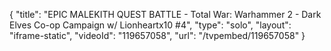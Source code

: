 {
    "title": "EPIC MALEKITH QUEST BATTLE  - Total War: Warhammer 2 - Dark Elves Co-op Campaign w\/ Lionheartx10 #4",
    "type": "solo",
    "layout": "iframe-static",
    "videoId": "119657058",
    "url": "\/tvpembed\/119657058"
}